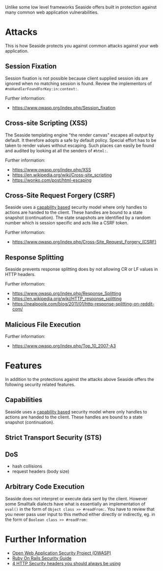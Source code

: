 Unlike some low level frameworks Seaside offers built in protection against many common web application vulnerabilities.

# Attacks #

This is how Seaside protects you against common attacks against your web application.

## Session Fixation ##
Session fixation is not possible because client supplied session ids are ignored when no matching session is found. Review the implementors of `#noHandlerFoundForKey:in:context:`.

Further information:
  * https://www.owasp.org/index.php/Session_fixation

## Cross-site Scripting (XSS) ##
The Seaside templating engine "the render canvas" escapes all output by default. It therefore adopts a safe by default policy. Special effort has to be taken to render values without escaping. Such places can easily be found and audited by looking at all the senders of `#html:`.

Further information:
  * https://www.owasp.org/index.php/XSS
  * https://en.wikipedia.org/wiki/Cross-site_scripting
  * https://wonko.com/post/html-escaping

## Cross-Site Request Forgery (CSRF) ##
Seaside uses a [capability based](https://en.wikipedia.org/wiki/Capability-based_security) security model where only handles to actions are handed to the client. These handles are bound to a state snapshot (continuation). The state snapshots are identified by a random number which is session specific and acts like a CSRF token.

Further information:
  * https://www.owasp.org/index.php/Cross-Site_Request_Forgery_(CSRF)

## Response Splitting ##
Seaside prevents response splitting does by not allowing CR or LF values in HTTP headers.

Further information:
  * https://www.owasp.org/index.php/Response_Splitting
  * https://en.wikipedia.org/wiki/HTTP_response_splitting
  * https://nealpoole.com/blog/2011/01/http-response-splitting-on-reddit-com/

## Malicious File Execution ##
Further information:
  * https://www.owasp.org/index.php/Top_10_2007-A3

# Features #
In addition to the protections against the attacks above Seaside offers the following security related features.

## Capabilities ##
Seaside uses a [capability based](https://en.wikipedia.org/wiki/Capability-based_security) security model where only handles to actions are handed to the client. These handles are bound to a state snapshot (continuation).

## Strict Transport Security (STS) ##

## DoS ##
  * hash collisions
  * request headers (body size)

## Arbitrary Code Execution ##
Seaside does not interpret or execute data sent by the client. However some Smalltalk dialects have what is essentially an implementation of `eval()` in the form of `Object class >> #readFrom:`. You have to review that you never pass user input to this method either directly or indirectly, eg. in the form of `Boolean class >> #readFrom:`

# Further Information #
  * [Open Web Application Security Project (OWASP)](https://www.owasp.org/)
  * [Ruby On Rails Security Guide](https://guides.rubyonrails.org/security.html)
  * [4 HTTP Security headers you should always be using](https://www.ibuildings.nl/node/234)